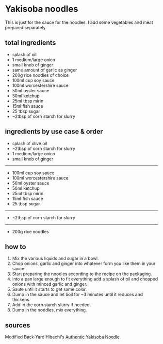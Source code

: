 # Yakisoba noodles

This is just for the sauce for the noodles. I add some vegetables and meat prepared separately.

## total ingredients

- splash of oil
- 1 medium/large onion
- small knob of ginger
- same amount of garlic as ginger
- 200g rice noodles of choice
- 100ml cup soy sauce
- 100ml worcestershire sauce
- 50ml oyster sauce
- 50ml ketchup
- 25ml tbsp mirin
- 15ml fish sauce
- 25 tbsp sugar
- ~2tbsp of corn starch for slurry

## ingredients by use case & order

- splash of olive oil
- ~2tbsp of corn starch for slurry
- 1 medium/large onion
- small knob of ginger

---

- 100ml cup soy sauce
- 100ml worcestershire sauce
- 50ml oyster sauce
- 50ml ketchup
- 25ml tbsp mirin
- 15ml fish sauce
- 25 tbsp sugar

---

- ~2tbsp of corn starch for slurry

---

- 200g rice noodles

## how to

1. Mix the various liquids and sugar in a bowl.
2. Chop onions, garlic and ginger into whatever form you like them in your sauce.
3. Start preparing the noodles according to the recipe on the packaging.
4. Into a pan large enough to fit everything add a splash of oil and chopped onions with minced garlic and ginger.
5. Saute until it starts to get some color.
6. Dump in the sauce and let boil for ~3 minutes until it reduces and thickens.
7. Add in the corn starch slurry if needed.
8. Dump in the noddles, mix everything.

## sources

Modified Back-Yard Hibachi's [Authentic Yakisoba Noodle](https://youtu.be/B1Wdu-sSLzY).
